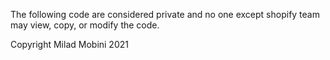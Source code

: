 The following code are considered private and no one except shopify team may view, copy, or modify the code.

Copyright Milad Mobini 2021